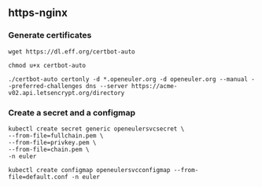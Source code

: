 ## https-nginx

### Generate certificates

```
wget https://dl.eff.org/certbot-auto

chmod u+x certbot-auto

./certbot-auto certonly -d *.openeuler.org -d openeuler.org --manual --preferred-challenges dns --server https://acme-v02.api.letsencrypt.org/directory

```

### Create a secret and a configmap

```
kubectl create secret generic openeulersvcsecret \
--from-file=fullchain.pem \
--from-file=privkey.pem \
--from-file=chain.pem \
-n euler
```
```
kubectl create configmap openeulersvcconfigmap --from-file=default.conf -n euler
```
